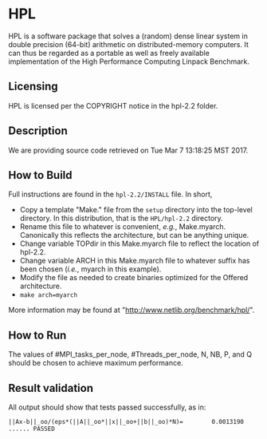HPL
===
HPL is a software package that solves a (random) dense linear system in double precision (64-bit) arithmetic on distributed-memory computers. It can thus be regarded as a portable as well as freely available implementation of the High Performance Computing Linpack Benchmark.

## Licensing
HPL is licensed per the COPYRIGHT notice in the hpl-2.2 folder.

## Description
We are providing source code retrieved on Tue Mar  7 13:18:25 MST 2017.

## How to Build
Full instructions are found in the `hpl-2.2/INSTALL` file. In short,

* Copy a template "Make.<arch>" file from the `setup` directory into the top-level directory. In this distribution, that is the `HPL/hpl-2.2` directory.
* Rename this file to whatever is convenient, _e.g._, Make.myarch. Canonically this reflects the architecture, but can be anything unique.
* Change variable TOPdir in this Make.myarch file to reflect the location of hpl-2.2.
* Change variable ARCH in this Make.myarch file to whatever suffix has been chosen (_i.e._, myarch in this example).
* Modify the file as needed to create binaries optimized for the Offered architecture.
* `make arch=myarch`

More information may be found at "http://www.netlib.org/benchmark/hpl/". 

## How to Run
The values of #MPI\_tasks\_per\_node, #Threads\_per\_node, N, NB, P, and Q should be chosen to achieve maximum performance.
 
## Result validation
All output should show that tests passed successfully, as in: 

```
||Ax-b||_oo/(eps*(||A||_oo*||x||_oo+||b||_oo)*N)=        0.0013190 ...... PASSED

```
